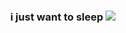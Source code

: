 <div align="center">
  
  ### i just want to sleep ![](https://files.catbox.moe/p7e3ub.gif)
  
</div>
